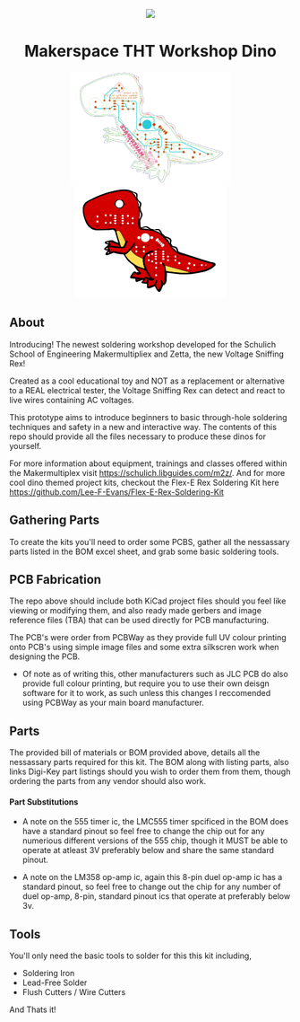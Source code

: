 
<p align="center">
  <image src="https://github.com/Austin-K-Nguyen/Makerspace_THT_Workshop/blob/main/Images/makerspace_logo.png">
</p>
<h1 align="center">Makerspace THT Workshop Dino</h1>

<p align="center">
  <img src="https://github.com/Austin-K-Nguyen/Makerspace_THT_Workshop/blob/main/Images/PCB_Sketch.png" height="200" />
  <img src="https://github.com/Austin-K-Nguyen/Makerspace_THT_Workshop/blob/main/Images/Dino%20Colours.png" height="200" /> 
</p>
<h2 align="left">About</h2>

Introducing! The newest soldering workshop developed for the Schulich School of Engineering Makermultipliex and Zetta, the new Voltage Sniffing Rex!

Created as a cool educational toy and NOT as a replacement or alternative to a REAL electrical tester, the Voltage Sniffing Rex can detect and react to live wires containing AC voltages.

This prototype aims to introduce beginners to basic through-hole soldering techniques and safety in a new and interactive way. The contents of this repo should provide 
all the files necessary to produce these dinos for yourself.

For more information about equipment, trainings and classes offered within the Makermultiplex visit https://schulich.libguides.com/m2z/.
And for more cool dino themed project kits, checkout the Flex-E Rex Soldering Kit here https://github.com/Lee-F-Evans/Flex-E-Rex-Soldering-Kit

<h2 align="left">Gathering Parts</h2>

To create the kits you'll need to order some PCBS, gather all the nessassary parts listed in the BOM excel sheet, and grab some basic soldering tools.

<h2 align="left">PCB Fabrication</h2>

The repo above should include both KiCad project files should you feel like viewing or modifying them, and also ready made gerbers and image reference files (TBA) that can be used directly for PCB manufacturing.

The PCB's were order from PCBWay as they provide full UV colour printing onto PCB's using simple image files and some extra silkscren work when designing the PCB. 

* Of note as of writing this, other manufacturers such as JLC PCB do also provide full colour printing, but require you to use their own deisgn software for it to work, as such unless this changes I reccomended using PCBWay as your main board manufacturer.

<h2 align="left">Parts</h2>

The provided bill of materials or BOM provided above, details all the nessassary parts required for this kit. The BOM along with listing parts, also links Digi-Key part listings should you wish to order them from them, though ordering the parts from any vendor should also work.
<h4 align="left">Part Substitutions</h4>

* A note on the 555 timer ic, the LMC555 timer spcificed in the BOM does have a standard pinout so feel free to change the chip out for any numerious different versions of the 555 chip, though it MUST be able to operate at atleast 3V preferably below and share the same standard pinout.

* A note on the LM358 op-amp ic, again this 8-pin duel op-amp ic has a standard pinout, so feel free to change out the chip for any number of duel op-amp, 8-pin, standard pinout ics that operate at preferably below 3v.

<h2 align="left">Tools</h2>

You'll only need the basic tools to solder for this this kit including,
* Soldering Iron
* Lead-Free Solder
* Flush Cutters / Wire Cutters

And Thats it!

